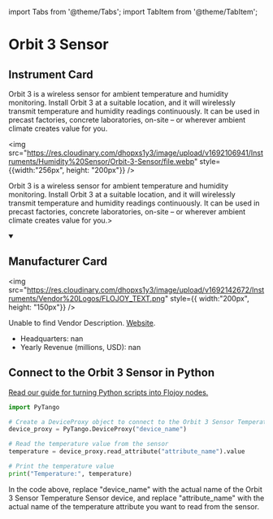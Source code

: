 
import Tabs from '@theme/Tabs';
import TabItem from '@theme/TabItem';

# Orbit 3 Sensor

## Instrument Card

<div className="flex">

<div>

Orbit 3 is a wireless sensor for ambient temperature and humidity monitoring. Install Orbit 3 at a suitable location, and it will wirelessly transmit temperature and humidity readings continuously. It can be used in precast factories, concrete laboratories, on-site – or wherever ambient climate creates value for you.

</div>

<img src="https://res.cloudinary.com/dhopxs1y3/image/upload/v1692106941/Instruments/Humidity%20Sensor/Orbit-3-Sensor/file.webp" style={{width:"256px", height: "200px"}} />

</div>

Orbit 3 is a wireless sensor for ambient temperature and humidity monitoring. Install Orbit 3 at a suitable location, and it will wirelessly transmit temperature and humidity readings continuously. It can be used in precast factories, concrete laboratories, on-site – or wherever ambient climate creates value for you.>

<details open>
<summary><h2>Manufacturer Card</h2></summary>

<img src="https://res.cloudinary.com/dhopxs1y3/image/upload/v1692142672/Instruments/Vendor%20Logos/FLOJOY_TEXT.png" style={{ width:"200px", height: "150px"}} />

Unable to find Vendor Description. <a href="https://www.solartronmetrology.com/">Website</a>.

<ul>
  <li>Headquarters: nan</li>
  <li>Yearly Revenue (millions, USD): nan</li>
</ul>
</details>

## Connect to the Orbit 3 Sensor in Python

[Read our guide for turning Python scripts into Flojoy nodes.](https://docs.flojoy.ai/custom-nodes/creating-custom-node/)


<Tabs>
<TabItem value="Pytango" label="Pytango">

```python
import PyTango

# Create a DeviceProxy object to connect to the Orbit 3 Sensor Temperature Sensor
device_proxy = PyTango.DeviceProxy("device_name")

# Read the temperature value from the sensor
temperature = device_proxy.read_attribute("attribute_name").value

# Print the temperature value
print("Temperature:", temperature)
```

In the code above, replace "device_name" with the actual name of the Orbit 3 Sensor Temperature Sensor device, and replace "attribute_name" with the actual name of the temperature attribute you want to read from the sensor.

</TabItem>
</Tabs>
